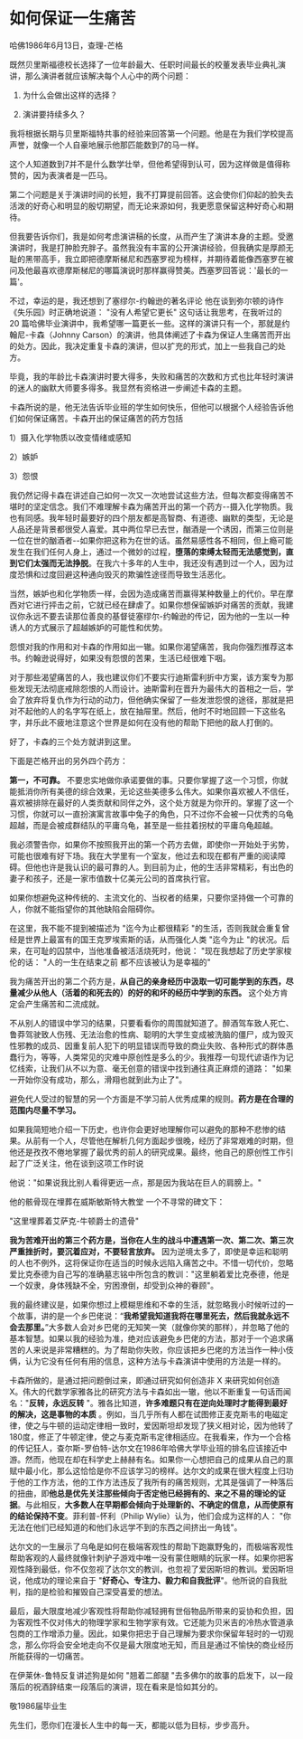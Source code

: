 # 如何保证一生痛苦

哈佛1986年6月13日，查理-芒格

既然贝里斯福德校长选择了一位年龄最大、任职时间最长的校董发表毕业典礼演讲，那么演讲者就应该解决每个人心中的两个问题：

1) 为什么会做出这样的选择？

2) 演讲要持续多久？

我将根据长期与贝里斯福特共事的经验来回答第一个问题。他是在为我们学校提高声誉，就像一个人自豪地展示他那匹能数到7的马一样。

这个人知道数到7并不是什么数学壮举，但他希望得到认可，因为这样做是值得称赞的，因为表演者是一匹马。

第二个问题是关于演讲时间的长短，我不打算提前回答。这会使你们仰起的脸失去活泼的好奇心和明显的殷切期望，而无论来源如何，我更愿意保留这种好奇心和期待。

但我要告诉你们，我是如何考虑演讲稿的长度，从而产生了演讲本身的主题。受邀演讲时，我是打肿脸充胖子。虽然我没有丰富的公开演讲经验，但我确实是厚颜无耻的黑带高手，我立即把德摩斯梯尼和西塞罗视为榜样，并期待着能像西塞罗在被问及他最喜欢德摩斯梯尼的哪篇演说时那样赢得赞美。西塞罗回答说：'最长的一篇'。

不过，幸运的是，我还想到了塞缪尔-约翰逊的著名评论 他在谈到弥尔顿的诗作《失乐园》时正确地说道： "没有人希望它更长" 这句话让我思考，在我听过的 20 篇哈佛毕业演讲中，我希望哪一篇更长一些。这样的演讲只有一个，那就是约翰尼-卡森（Johnny Carson）的演讲，他具体阐述了卡森为保证人生痛苦而开出的处方。因此，我决定重复卡森的演讲，但以扩充的形式，加上一些我自己的处方。

毕竟，我的年龄比卡森演讲时要大得多，失败和痛苦的次数和方式也比年轻时演讲的迷人的幽默大师要多得多。我显然有资格进一步阐述卡森的主题。

卡森所说的是，他无法告诉毕业班的学生如何快乐，但他可以根据个人经验告诉他们如何保证痛苦。卡森开出的保证痛苦的药方包括

1）摄入化学物质以改变情绪或感知

2）嫉妒

3）怨恨

我仍然记得卡森在讲述自己如何一次又一次地尝试这些方法，但每次都变得痛苦不堪时的坚定信念。我们不难理解卡森为痛苦开出的第一个药方--摄入化学物质。我也有同感。我年轻时最要好的四个朋友都是高智商、有道德、幽默的类型，无论是人品还是背景都很受人喜爱。其中两位早已去世，酗酒是一个诱因，而第三位则是一位在世的酗酒者--如果你把这称为在世的话。虽然易感性各不相同，但上瘾可能发生在我们任何人身上，通过一个微妙的过程，**堕落的束缚太轻而无法感觉到，直到它们太强而无法挣脱**。在我六十多年的人生中，我还没有遇到过一个人，因为过度恐惧和过度回避这种通向毁灭的欺骗性途径而导致生活恶化。

当然，嫉妒也和化学物质一样，会因为造成痛苦而赢得某种数量上的代价。早在摩西对它进行抨击之前，它就已经在肆虐了。如果你想保留嫉妒对痛苦的贡献，我建议你永远不要去读那位善良的基督徒塞缪尔-约翰逊的传记，因为他的一生以一种诱人的方式展示了超越嫉妒的可能性和优势。

怨恨对我的作用和对卡森的作用如出一辙。如果你渴望痛苦，我向你强烈推荐这本书。约翰逊说得好，如果没有怨恨的苦果，生活已经很难下咽。

对于那些渴望痛苦的人，我也建议你们不要实行迪斯雷利折中方案，该方案专为那些发现无法彻底戒除怨恨的人而设计。迪斯雷利在晋升为最伟大的首相之一后，学会了放弃将复仇作为行动的动力，但他确实保留了一些发泄怨恨的途径，那就是把对不起他的人的名字写在纸上，放在抽屉里。然后，他时不时地回顾一下这些名字，并乐此不疲地注意这个世界是如何在没有他的帮助下把他的敌人打倒的。

好了，卡森的三个处方就讲到这里。

下面是芒格开出的另外四个药方：

**第一，不可靠。** 不要忠实地做你承诺要做的事。只要你掌握了这一个习惯，你就能抵消你所有美德的综合效果，无论这些美德多么伟大。如果你喜欢被人不信任，喜欢被排除在最好的人类贡献和同伴之外，这个处方就是为你开的。掌握了这一个习惯，你就可以一直扮演寓言故事中兔子的角色，只不过你不会被一只优秀的乌龟超越，而是会被成群结队的平庸乌龟，甚至是一些拄着拐杖的平庸乌龟超越。

我必须警告你，如果你不按照我开出的第一个药方去做，即使你一开始处于劣势，可能也很难有好下场。我在大学里有一个室友，他过去和现在都有严重的阅读障碍。但他也许是我认识的最可靠的人。到目前为止，他的生活非常精彩，有出色的妻子和孩子，还是一家市值数十亿美元公司的首席执行官。

如果你想避免这种传统的、主流文化的、当权者的结果，只要你坚持做一个可靠的人，你就不能指望你的其他缺陷会阻碍你。

在这里，我不能不提到被描述为 "迄今为止都很精彩 "的生活，否则我就会重复曾经是世界上最富有的国王克罗埃索斯的话，从而强化人类 "迄今为止 "的状况。后来，在可耻的囚禁中，当他准备被活活烧死时，他说： "现在我想起了历史学家梭伦的话： "人的一生在结束之前 都不应该被认为是幸福的"

我为痛苦开出的第二个药方是，**从自己的亲身经历中汲取一切可能学到的东西，尽量减少从他人（活着的和死去的）的好的和坏的经历中学到的东西。** 这个处方肯定会产生痛苦和二流成就。

不从别人的错误中学习的结果，只要看看你的周围就知道了。醉酒驾车致人死亡、鲁莽驾驶致人伤残、无法治愈的性病、聪明的大学生变成被洗脑的僵尸，成为毁灭性邪教的成员、因重复前人犯下的明显错误而导致的商业失败、各种形式的群体愚蠢行为，等等，人类常见的灾难中原创性是多么的少。我推荐一句现代谚语作为记忆线索，让我们从不以为意、毫无创意的错误中找到通往真正麻烦的道路： "如果一开始你没有成功，那么，滑翔也就到此为止了"。

避免代人受过的智慧的另一个方面是不学习前人优秀成果的规则。**药方是在合理的范围内尽量不学习。**

如果我简短地介绍一下历史，也许你会更好地理解你可以避免的那种不悲惨的结果。从前有一个人，尽管他在解析几何方面起步很晚，经历了非常艰难的时期，但他还是孜孜不倦地掌握了最优秀的前人的研究成果。最终，他自己的原创性工作引起了广泛关注，他在谈到这项工作时说

他说："如果说我比别人看得更远一点，那是因为我站在巨人的肩膀上。"

他的骸骨现在埋葬在威斯敏斯特大教堂 一个不寻常的碑文下：

"这里埋葬着艾萨克-牛顿爵士的遗骨" 

**我为苦难开出的第三个药方是，当你在人生的战斗中遭遇第一次、第二次、第三次严重挫折时，要沉着应对，不要轻言放弃。** 因为逆境太多了，即使是幸运和聪明的人也不例外，这将保证你在适当的时候永远陷入痛苦之中。不惜一切代价，忽略爱比克泰德为自己写的准确墓志铭中所包含的教训："这里躺着爱比克泰德，他是一个奴隶，身体残缺不全，穷困潦倒，却受到众神的眷顾"。

我的最终建议是，如果你想过上模糊思维和不幸的生活，就忽略我小时候听过的一个故事，讲的是一个乡巴佬说：“**我希望我知道我将在哪里死去，然后我就永远不会去那里。**”大多数人会对乡巴佬的无知笑一笑（就像你笑的那样），并忽略了他的基本智慧。如果以我的经验为准，绝对应该避免乡巴佬的方法，那对于一个追求痛苦的人来说是非常糟糕的。为了帮助你失败，你应该把乡巴佬的方法当作一种小伎俩，认为它没有任何有用的信息，这种方法与卡森演讲中使用的方法是一样的。

卡森所做的，是通过把问题倒过来，即通过研究如何创造非 X 来研究如何创造 X。伟大的代数学家雅各比的研究方法与卡森如出一辙，他以不断重复一句话而闻名："**反转，永远反转** "。雅各比知道，**许多难题只有在逆向处理时才能得到最好的解决，这是事物的本质** 。例如，当几乎所有人都在试图修正麦克斯韦的电磁定律，使之与牛顿的运动定律相一致时，爱因斯坦却发现了狭义相对论，因为他转了180度，修正了牛顿定律，使之与麦克斯韦定律相适应。在我看来，作为一个合格的传记狂人，查尔斯-罗伯特-达尔文在1986年哈佛大学毕业班的排名应该接近中游。然而，他现在却在科学史上赫赫有名。如果你一心想把自己的成果从自己的禀赋中最小化，那么这恰恰是你不应该学习的榜样。达尔文的成果在很大程度上归功于他的工作方法，他的工作方法违反了我所有的痛苦规则，尤其是强调了一种落后的扭曲，即**他总是优先关注那些倾向于否定他已经拥有的、来之不易的理论的证据**。与此相反，**大多数人在早期都会倾向于处理新的、不确定的信息，从而使原有的结论保持不变**。菲利普-怀利（Philip Wylie）认为，他们会成为这样的人： "你无法在他们已经知道的和他们永远学不到的东西之间挤出一角钱"。

达尔文的一生展示了乌龟是如何在极端客观性的帮助下跑赢野兔的，而极端客观性帮助客观的人最终就像针刺驴子游戏中唯一没有蒙住眼睛的玩家一样。如果你把客观性降到最低，你不仅忽视了达尔文的教训，也忽视了爱因斯坦的教训。爱因斯坦说，他成功的理论来自于 "**好奇心、专注力、毅力和自我批评**"。他所说的自我批判，指的是检验和摧毁自己深受喜爱的想法。

最后，最大限度地减少客观性将帮助你减轻拥有世俗物品所带来的妥协和负担，因为客观性不仅对伟大的物理学家和生物学家有效。它还能为贝米吉的冷热水管道承包商的工作增添力量。因此，如果你把忠于自己理解为要求你保留年轻时的一切观念，那么你将会安全地走向不仅是最大限度地无知，而且是通过不愉快的商业经历所能获得的一切痛苦。

在伊莱休-鲁特反复讲述狗是如何 "翘着二郎腿 "去多佛尔的故事的启发下，以一段落后的祝酒辞结束一段落后的演讲，现在看来是恰如其分的。

敬1986届毕业生

先生们，愿你们在漫长人生中的每一天，都能以低为目标，步步高升。


